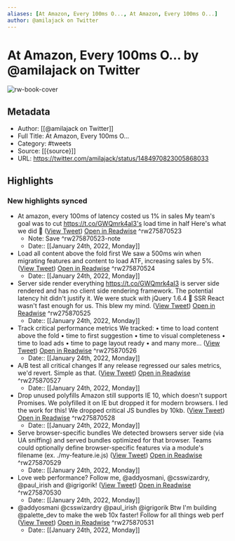 ```yaml
---
aliases: [At Amazon, Every 100ms O..., At Amazon, Every 100ms O...]
author: @amilajack on Twitter
---
```

# At Amazon, Every 100ms O... by @amilajack on Twitter

![rw-book-cover](https://pbs.twimg.com/profile_images/1068309823530295296/QD75NwUe.jpg)

## Metadata
- Author: [[@amilajack on Twitter]]
- Full Title: At Amazon, Every 100ms O...
- Category: #tweets
- Source: [[{source}]]
- URL: https://twitter.com/amilajack/status/1484970823005868033

## Highlights
### New highlights synced
- At amazon, every 100ms of latency costed us 1% in sales
  My team's goal was to cut https://t.co/GWQmrk4aI3's load time in half
  Here's what we did 🧵 ([View Tweet](https://twitter.com/amilajack/status/1484970823005868033)) [Open in Readwise](https://readwise.io/open/275870523) ^rw275870523
    - Note: Save ^rw275870523-note
    - Date:: [[January 24th, 2022, Monday]]
- Load all content above the fold first
  We saw a 500ms win when migrating features and content to load ATF, increasing sales by 5%. ([View Tweet](https://twitter.com/amilajack/status/1484970824436117505)) [Open in Readwise](https://readwise.io/open/275870524) ^rw275870524
    - Date:: [[January 24th, 2022, Monday]]
- Server side render everything
  https://t.co/GWQmrk4aI3 is server side rendered and has no client side rendering framework. The potential latency hit didn't justify it.
  We were stuck with jQuery 1.6.4 😬
  SSR React wasn't fast enough for us. This blew my mind. ([View Tweet](https://twitter.com/amilajack/status/1484970825568505856)) [Open in Readwise](https://readwise.io/open/275870525) ^rw275870525
    - Date:: [[January 24th, 2022, Monday]]
- Track critical performance metrics
  We tracked:
  • time to load content above the fold
  • time to first suggestion
  • time to visual completeness
  • time to load ads
  • time to page layout ready
  • and many more... ([View Tweet](https://twitter.com/amilajack/status/1484970826818490373)) [Open in Readwise](https://readwise.io/open/275870526) ^rw275870526
    - Date:: [[January 24th, 2022, Monday]]
- A/B test all critical changes
  If any release regressed our sales metrics, we'd revert. Simple as that. ([View Tweet](https://twitter.com/amilajack/status/1484970828122836993)) [Open in Readwise](https://readwise.io/open/275870527) ^rw275870527
    - Date:: [[January 24th, 2022, Monday]]
- Drop unused polyfills
  Amazon still supports IE 10, which doesn't support Promises. We polyfilled it on IE but dropped it for modern browsers.
  I led the work for this! We dropped critical JS bundles by 10kb. ([View Tweet](https://twitter.com/amilajack/status/1484970829213433856)) [Open in Readwise](https://readwise.io/open/275870528) ^rw275870528
    - Date:: [[January 24th, 2022, Monday]]
- Serve browser-specific bundles
  We detected browsers server side (via UA sniffing) and served bundles optimized for that browser.
  Teams could optionally define browser-specific features via a module's filename (ex. ./my-feature.ie.js) ([View Tweet](https://twitter.com/amilajack/status/1484970830362603520)) [Open in Readwise](https://readwise.io/open/275870529) ^rw275870529
    - Date:: [[January 24th, 2022, Monday]]
- Love web performance? Follow me, @addyosmani, @csswizardry, @paul_irish and @igrigorik! ([View Tweet](https://twitter.com/amilajack/status/1484972429436809218)) [Open in Readwise](https://readwise.io/open/275870530) ^rw275870530
    - Date:: [[January 24th, 2022, Monday]]
- @addyosmani @csswizardry @paul_irish @igrigorik Btw I'm building @palette_dev to make the web 10x faster! Follow for all things web perf ([View Tweet](https://twitter.com/amilajack/status/1485374615312420866)) [Open in Readwise](https://readwise.io/open/275870531) ^rw275870531
    - Date:: [[January 24th, 2022, Monday]]
